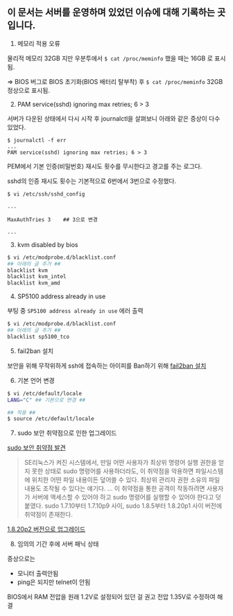 ## 이 문서는 서버를 운영하며 있었던 이슈에 대해 기록하는 곳 입니다.



1. 메모리 적용 오류

물리적 메모리 32GB 지만 우분투에서 `$ cat /proc/meminfo` 했을 때는 16GB 로 표시됨.

=> BIOS 버그로 BIOS 초기화(BIOS 배터리 탈부착) 후 `$ cat /proc/meminfo` 32GB 정상으로 표시됨.



2. PAM service(sshd) ignoring max retries; 6 > 3

서버가 다운된 상태에서 다시 시작 후 journalctl을 살펴보니 아래와 같은 증상이 다수 있었다.

```shell
$ journalctl -f err
...
PAM service(sshd) ignoring max retries; 6 > 3
```

PEM에서 기본 인증(비밀번호) 재시도 횟수를 무시한다고 경고를 주는 로그다.

sshd의 인증 재시도 횟수는 기본적으로 6번에서 3번으로 수정했다.

```Sh
$ vi /etc/ssh/sshd_config

...

MaxAuthTries 3    ## 3으로 변경

...
```



3. kvm disabled by bios

```bash
$ vi /etc/modprobe.d/blacklist.conf
## 아래의 글 추가 ##
blacklist kvm
blacklist kvm_intel
blacklist kvm_amd
```



4. SP5100 address already in use

부팅 중 `SP5100 address already in use` 에러 출력

```bash
$ vi /etc/modprobe.d/blacklist.conf
## 아래의 글 추가 ##
blacklist sp5100_tco
```



5. fail2ban 설치

보안을 위해 무작위하게 ssh에 접속하는 아이피를 Ban하기 위해 [fail2ban 설치](https://github.com/lkh4768/devops/blob/master/install-fail2ban.sh)



6. 기본 언어 변경

```bash
$ vi /etc/default/locale
LANG="C" ## 기본으로 변경 ##

## 적용 ##
$ source /etc/default/locale
```



7. sudo 보안 취약점으로 인한 업그레이드

[sudo 보안 취약점 발견](http://www.zdnet.co.kr/news/news_view.asp?artice_id=20170606131340)

> SE리눅스가 켜진 시스템에서, 만일 어떤 사용자가 최상위 명령어 실행 권한을 얻지 못한 상태로 sudo 명령어를 사용하더라도, 이 취약점을 악용하면 파일시스템에 위치한 어떤 파일 내용이든 덮어쓸 수 있다. 최상위 관리자 권한 소유의 파일 내용도 조작될 수 있다는 얘기다.
> ...
> 이 취약점을 통한 공격이 작동하려면 사용자가 서버에 액세스할 수 있어야 하고 sudo 명령어를 실행할 수 있어야 한다고 덧붙였다. sudo 1.7.10부터 1.7.10p9 사이, sudo 1.8.5부터 1.8.20p1 사이 버전에 취약점이 존재한다.

[1.8.20p2 버전으로 업그레이드](https://github.com/lkh4768/devops/blob/master/upgrade_sudo.sh)



8. 임의의 기간 후에 서버 패닉 상태

증상으로는 

* 모니터 출력안됨
* ping은 되지만 telnet이 안됨

BIOS에서 RAM 전압을 원래 1.2V로 설정되어 있던 걸 권고 전압 1.35V로 수정하여 해결
